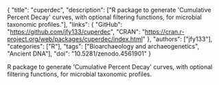 {
  "title": "cuperdec",
  "description": ["R package to generate 'Cumulative Percent Decay' curves, with optional filtering functions, for microbial taxonomic profiles."],
  "links": {
    "GitHub": "https://github.com/jfy133/cuperdec",
    "CRAN": "https://cran.r-project.org/web/packages/cuperdec/index.html"
  },
  "authors": ["jfy133"],
  "categories": ["R"],
  "tags": ["Bioarchaeology and archaeogenetics", "Ancient DNA"],
  "doi": "10.5281/zenodo.4561901"
}

<!-- Generated by csv2md.R – do not edit by hand -->

R package to generate 'Cumulative Percent Decay' curves, with optional filtering functions, for microbial taxonomic profiles.